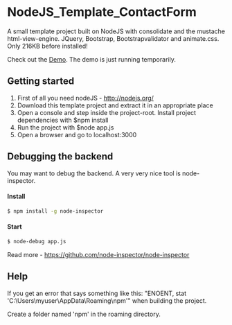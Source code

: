 NodeJS_Template_ContactForm
===========================

A small template project built on NodeJS with consolidate and the mustache html-view-engine. JQuery, Bootstrap, Bootstrapvalidator and animate.css.
Only 216KB before installed!

Check out the [Demo](http://85.227.220.221/). The demo is just running temporarily.


Getting started
------

1. First of all you need nodeJS - http://nodejs.org/
2. Download this template project and extract it in an appropriate place
3. Open a console and step inside the project-root. Install project dependencies with $npm install
4. Run the project with $node app.js
5. Open a browser and go to localhost:3000

Debugging the backend
------
You may want to debug the backend. A very very nice tool is node-inspector. 

#### Install

```sh
$ npm install -g node-inspector
```

#### Start

```sh
$ node-debug app.js
```

Read more - https://github.com/node-inspector/node-inspector

Help
------
If you get an error that says something like this: "ENOENT, stat 'C:\Users\myuser\AppData\Roaming\npm'" when building the project.

Create a folder named 'npm' in the roaming directory.
